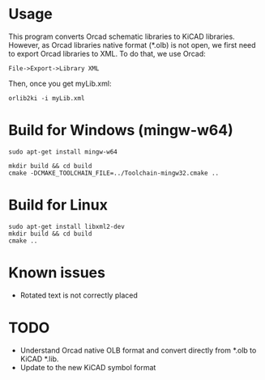 # Usage

This program converts Orcad schematic libraries to KiCAD libraries.
However, as Orcad libraries native format (*.olb) is not open, we first need to export Orcad libraries to XML.
To do that, we use Orcad:

	File->Export->Library XML

Then, once you get myLib.xml:

	orlib2ki -i myLib.xml

# Build for Windows (mingw-w64)

	sudo apt-get install mingw-w64

	mkdir build && cd build
	cmake -DCMAKE_TOOLCHAIN_FILE=../Toolchain-mingw32.cmake ..

# Build for Linux

	sudo apt-get install libxml2-dev
	mkdir build && cd build
	cmake ..

# Known issues

- Rotated text is not correctly placed

# TODO

- Understand Orcad native OLB format and convert directly from *.olb to KiCAD *.lib.
- Update to the new KiCAD symbol format

